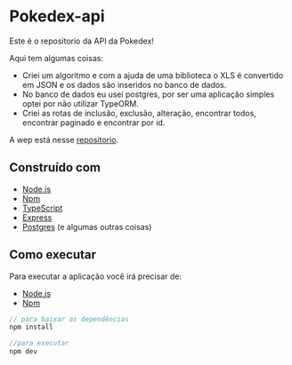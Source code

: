 # Pokedex-api

Este é o repositorio da API da Pokedex!

Aqui tem algumas coisas:
- Criei um algoritmo e com a ajuda de uma biblioteca o XLS é convertido em JSON e os dados são inseridos no banco de dados.
- No banco de dados eu usei postgres, por ser uma aplicação simples optei por não utilizar TypeORM.
- Criei as rotas de inclusão, exclusão, alteração, encontrar todos, encontrar paginado e encontrar por id.

A wep está nesse [repositorio](https://github.com/gabrielgustavoandrade/teste-desenvolvimento-web/tree/Gabriel-Andrade).

## Construído com

- [Node.js](https://github.com/nodejs/node)
- [Npm](https://github.com/npm/cli)
- [TypeScript](https://github.com/microsoft/TypeScript)
- [Express](https://expressjs.com)
- [Postgres](https://www.postgresql.org)
(e algumas outras coisas)

## Como executar

Para executar a aplicação você irá precisar de:
- [Node.js](https://github.com/nodejs/node)
- [Npm](https://github.com/npm/cli)

```javascript
// para baixar as dependências
npm install

//para executar
npm dev

```
